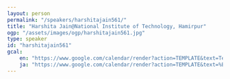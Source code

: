```yaml
---
layout: person
permalink: "/speakers/harshitajain561/"
title: "Harshita Jain@National Institute of Technology, Hamirpur"
ogp: "/assets/images/ogp/harshitajain561.jpg"
type: speaker
id: "harshitajain561"
gcal:
    en: "https://www.google.com/calendar/render?action=TEMPLATE&text=Tech+Communities%2C+Gamification+and+Creativity&dates=20230311T140500/20230311T143500&location=%E3%80%92220-0004+Kanagawa%2C+Yokohama%2C+Nishi+Ward%2C+Kitasaiwai%2C+2+Chome%E2%88%925%E2%88%9215+%E3%83%97%E3%83%AC%E3%83%9F%E3%82%A2%E6%A8%AA%E6%B5%9C%E8%A5%BF%E5%8F%A3%E3%83%93%E3%83%AB+4F&trp=true&details=https%3A%2F%2Fyokohama-2023.devrelcon.dev%2Fspeakers%2Fharshitajain561%2F&trp=undefined&trp=true&sprop="
    ja: "https://www.google.com/calendar/render?action=TEMPLATE&text=%E6%8A%80%E8%A1%93%E3%82%B3%E3%83%9F%E3%83%A5%E3%83%8B%E3%83%86%E3%82%A3%E3%80%81%E3%82%B2%E3%83%BC%E3%83%9F%E3%83%95%E3%82%A3%E3%82%B1%E3%83%BC%E3%82%B7%E3%83%A7%E3%83%B3%E3%80%81%E3%82%AF%E3%83%AA%E3%82%A8%E3%82%A4%E3%83%86%E3%82%A3%E3%83%93%E3%83%86%E3%82%A3&dates=20230311T140500/20230311T143500&location=%E3%80%92220-0004+Kanagawa%2C+Yokohama%2C+Nishi+Ward%2C+Kitasaiwai%2C+2+Chome%E2%88%925%E2%88%9215+%E3%83%97%E3%83%AC%E3%83%9F%E3%82%A2%E6%A8%AA%E6%B5%9C%E8%A5%BF%E5%8F%A3%E3%83%93%E3%83%AB+4F&trp=true&details=https%3A%2F%2Fyokohama-2023.devrelcon.dev%2Fspeakers%2Fharshitajain561%2F&trp=undefined&trp=true&sprop="
---
```


